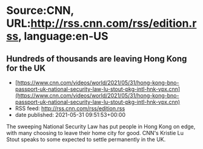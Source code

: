 # Source:CNN, URL:http://rss.cnn.com/rss/edition.rss, language:en-US

## Hundreds of thousands are leaving Hong Kong for the UK
 - [https://www.cnn.com/videos/world/2021/05/31/hong-kong-bno-passport-uk-national-security-law-lu-stout-pkg-intl-hnk-vpx.cnn](https://www.cnn.com/videos/world/2021/05/31/hong-kong-bno-passport-uk-national-security-law-lu-stout-pkg-intl-hnk-vpx.cnn)
 - RSS feed: http://rss.cnn.com/rss/edition.rss
 - date published: 2021-05-31 09:51:53+00:00

The sweeping National Security Law has put people in Hong Kong on edge, with many choosing to leave their home city for good. CNN's Kristie Lu Stout speaks to some expected to settle permanently in the UK.

